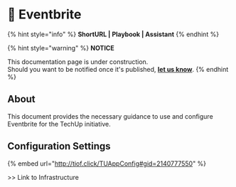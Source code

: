 # 📓 Eventbrite

{% hint style="info" %}
**ShortURL | Playbook | Assistant**
{% endhint %}



{% hint style="warning" %}
**NOTICE**

This documentation page is under construction.\
Should you want to be notified once it's published, [**let us know**](https://tiof.click/TIOFTarianUpdatesService).
{% endhint %}

## About

This document provides the necessary guidance to use and configure Eventbrite for the TechUp initiative.



## Configuration Settings

{% embed url="http://tiof.click/TUAppConfig#gid=2140777550" %}

\>> Link to Infrastructure
